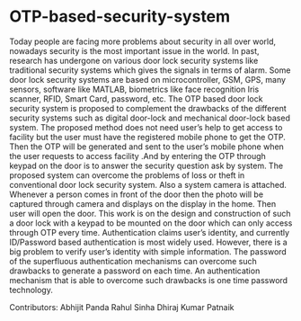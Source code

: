 # OTP-based-security-system
Today people are facing more problems about security in all over world, nowadays security is the most important issue in the world. In past, research has undergone on various door lock security systems like traditional security systems which gives the signals in terms of alarm. Some door lock security systems are based on microcontroller, GSM, GPS, many sensors, software like MATLAB, biometrics like face recognition Iris scanner, RFID, Smart Card, password, etc. The OTP based door lock security system is proposed to complement the drawbacks of the different security systems such as digital door-lock and mechanical door-lock based system. The proposed method does not need user’s help to get access to facility but the user must have the registered mobile phone to get the OTP. Then the OTP will be generated and sent to the user’s mobile phone when the user requests to access facility .And by entering the OTP through keypad on the door is to answer the security question ask by system. The proposed system can overcome the problems of loss or theft in conventional door lock security system. Also a system camera is attached. Whenever a person comes in front of the door then the photo will be captured through camera and displays on the display in the home. Then user will open the door. This work is on the design and construction of such a door lock with a keypad to be mounted on the door which can only access through OTP every time. Authentication claims user’s identity, and currently ID/Password based authentication is most widely used. However, there is a big problem to verify user’s identity with simple information. The password of the superfluous authentication mechanisms can overcome such drawbacks to generate a password on each time. An authentication mechanism that is able to overcome such drawbacks is one time password technology. 

Contributors: Abhijit Panda
              Rahul Sinha
              Dhiraj Kumar Patnaik
